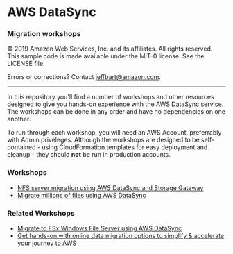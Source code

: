 # **AWS DataSync**

### Migration workshops

© 2019 Amazon Web Services, Inc. and its affiliates. All rights reserved.
This sample code is made available under the MIT-0 license. See the LICENSE file.

Errors or corrections? Contact [jeffbart@amazon.com](mailto:jeffbart@amazon.com).

---

In this repository you'll find a number of workshops and other resources designed to give you hands-on experience with the AWS DataSync service.  The workshops can be done in any order and have no dependencies on one another.

To run through each workshop, you will need an AWS Account, preferrably with Admin priveleges.  Although the workshops are designed to be self-contained - using CloudFormation templates for easy deployment and cleanup - they should __not__ be run in production accounts.

### Workshops

- [NFS server migration using AWS DataSync and Storage Gateway](/workshops/nfs-migration)
- [Migrate millions of files using AWS DataSync](/workshops/nfs-million-files)

### Related Workshops

- [Migrate to FSx Windows File Server using AWS DataSync](https://github.com/aws-samples/aws-datasync-fsx-windows-migration)
- [Get hands-on with online data migration options to simplify & accelerate your journey to AWS](https://github.com/aws-samples/aws-online-data-migration-workshop)